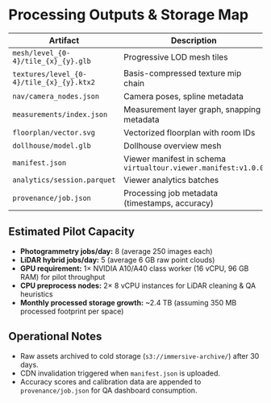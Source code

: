 # Processing Outputs & Storage Map

| Artifact | Description | Storage Path | Retention |
| --- | --- | --- | --- |
| `mesh/level_{0-4}/tile_{x}_{y}.glb` | Progressive LOD mesh tiles | `s3://immersive-processed/<space_id>/mesh/` | 365 days |
| `textures/level_{0-4}/tile_{x}_{y}.ktx2` | Basis-compressed texture mip chain | `s3://immersive-processed/<space_id>/textures/` | 365 days |
| `nav/camera_nodes.json` | Camera poses, spline metadata | `s3://immersive-processed/<space_id>/nav/` | 365 days |
| `measurements/index.json` | Measurement layer graph, snapping metadata | `s3://immersive-processed/<space_id>/measurements/` | 365 days |
| `floorplan/vector.svg` | Vectorized floorplan with room IDs | `s3://immersive-processed/<space_id>/floorplan/` | 365 days |
| `dollhouse/model.glb` | Dollhouse overview mesh | `s3://immersive-processed/<space_id>/dollhouse/` | 365 days |
| `manifest.json` | Viewer manifest in schema `virtualtour.viewer.manifest:v1.0.0` | `https://cdn.virtualtour.ai/spaces/<space_id>/manifest.json` | 90 days |
| `analytics/session.parquet` | Viewer analytics batches | `s3://immersive-analytics/<YYYY/MM/DD>/` | 730 days |
| `provenance/job.json` | Processing job metadata (timestamps, accuracy) | `s3://immersive-processed/<space_id>/provenance/` | 365 days |

## Estimated Pilot Capacity
- **Photogrammetry jobs/day:** 8 (average 250 images each)
- **LiDAR hybrid jobs/day:** 5 (average 6 GB raw point clouds)
- **GPU requirement:** 1× NVIDIA A10/A40 class worker (16 vCPU, 96 GB RAM) for pilot throughput
- **CPU preprocess nodes:** 2× 8 vCPU instances for LiDAR cleaning & QA heuristics
- **Monthly processed storage growth:** ~2.4 TB (assuming 350 MB processed footprint per space)

## Operational Notes
- Raw assets archived to cold storage (`s3://immersive-archive/`) after 30 days.
- CDN invalidation triggered when `manifest.json` is uploaded.
- Accuracy scores and calibration data are appended to `provenance/job.json` for QA dashboard consumption.
